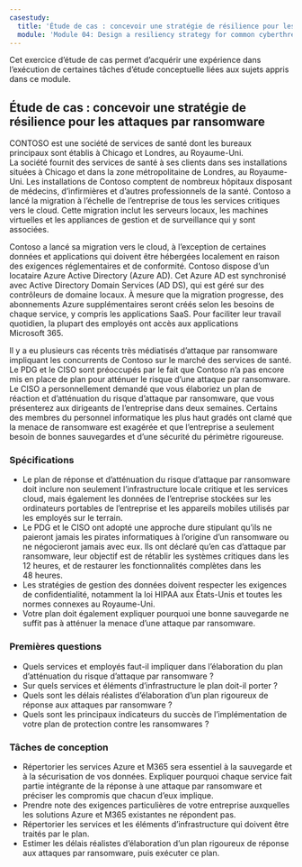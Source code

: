 ```yaml
---
casestudy:
  title: 'Étude de cas : concevoir une stratégie de résilience pour les attaques par ransomware'
  module: 'Module 04: Design a resiliency strategy for common cyberthreats like ransomware'
---
```

Cet exercice d’étude de cas permet d’acquérir une expérience dans l’exécution de certaines tâches d’étude conceptuelle liées aux sujets appris dans ce module.

## Étude de cas : concevoir une stratégie de résilience pour les attaques par ransomware
 
CONTOSO est une société de services de santé dont les bureaux principaux sont établis à Chicago et Londres, au Royaume-Uni.  
La société fournit des services de santé à ses clients dans ses installations situées à Chicago et dans la zone métropolitaine de Londres, au Royaume-Uni.  Les installations de Contoso comptent de nombreux hôpitaux disposant de médecins, d’infirmières et d’autres professionnels de la santé. Contoso a lancé la migration à l’échelle de l’entreprise de tous les services critiques vers le cloud. Cette migration inclut les serveurs locaux, les machines virtuelles et les appliances de gestion et de surveillance qui y sont associées.

Contoso a lancé sa migration vers le cloud, à l’exception de certaines données et applications qui doivent être hébergées localement en raison des exigences réglementaires et de conformité. Contoso dispose d’un locataire Azure Active Directory (Azure AD). Cet Azure AD est synchronisé avec Active Directory Domain Services (AD DS), qui est géré sur des contrôleurs de domaine locaux. À mesure que la migration progresse, des abonnements Azure supplémentaires seront créés selon les besoins de chaque service, y compris les applications SaaS. Pour faciliter leur travail quotidien, la plupart des employés ont accès aux applications Microsoft 365.  
 
Il y a eu plusieurs cas récents très médiatisés d’attaque par ransomware impliquant les concurrents de Contoso sur le marché des services de santé. Le PDG et le CISO sont préoccupés par le fait que Contoso n’a pas encore mis en place de plan pour atténuer le risque d’une attaque par ransomware. Le CISO a personnellement demandé que vous élaboriez un plan de réaction et d’atténuation du risque d’attaque par ransomware, que vous présenterez aux dirigeants de l’entreprise dans deux semaines. Certains des membres du personnel informatique les plus haut gradés ont clamé que la menace de ransomware est exagérée et que l’entreprise a seulement besoin de bonnes sauvegardes et d’une sécurité du périmètre rigoureuse.
 
### Spécifications

* Le plan de réponse et d’atténuation du risque d’attaque par ransomware doit inclure non seulement l’infrastructure locale critique et les services cloud, mais également les données de l’entreprise stockées sur les ordinateurs portables de l’entreprise et les appareils mobiles utilisés par les employés sur le terrain.
* Le PDG et le CISO ont adopté une approche dure stipulant qu’ils ne paieront jamais les pirates informatiques à l’origine d’un ransomware ou ne négocieront jamais avec eux. Ils ont déclaré qu’en cas d’attaque par ransomware, leur objectif est de rétablir les systèmes critiques dans les 12 heures, et de restaurer les fonctionnalités complètes dans les 48 heures.
* Les stratégies de gestion des données doivent respecter les exigences de confidentialité, notamment la loi HIPAA aux États-Unis et toutes les normes connexes au Royaume-Uni.
* Votre plan doit également expliquer pourquoi une bonne sauvegarde ne suffit pas à atténuer la menace d’une attaque par ransomware.

### Premières questions

* Quels services et employés faut-il impliquer dans l’élaboration du plan d’atténuation du risque d’attaque par ransomware ? 
* Sur quels services et éléments d’infrastructure le plan doit-il porter ? 
* Quels sont les délais réalistes d’élaboration d’un plan rigoureux de réponse aux attaques par ransomware ?
* Quels sont les principaux indicateurs du succès de l’implémentation de votre plan de protection contre les ransomwares ?

### Tâches de conception

* Répertorier les services Azure et M365 sera essentiel à la sauvegarde et à la sécurisation de vos données. Expliquer pourquoi chaque service fait partie intégrante de la réponse à une attaque par ransomware et préciser les compromis que chacun d’eux implique.
* Prendre note des exigences particulières de votre entreprise auxquelles les solutions Azure et M365 existantes ne répondent pas.
* Répertorier les services et les éléments d’infrastructure qui doivent être traités par le plan.
* Estimer les délais réalistes d’élaboration d’un plan rigoureux de réponse aux attaques par ransomware, puis exécuter ce plan. 